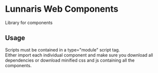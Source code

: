 # Lunnaris Web Components
Library for components

## Usage
Scripts must be contained in a type="module" script tag.\
Either import each individual component and make sure you download all dependencies or download minified css and js containing all the components.

